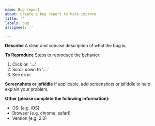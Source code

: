 ```yaml
---
name: Bug report
about: Create a bug report to hele improve
title: ''
labels: bug
assignees: ''

---
```


**Describe**
A clear and concise description of what the bug is.

**To Reproduce**
Steps to reproduce the behavior:
1. Click on '....'
2. Scroll down to '....'
3. See error

**Screenshots or jsfiddle**
If applicable, add screenshots or  jsfiddle to help explain your problem.

**Other (please complete the following information):**
 - OS: [e.g. iOS]
 - Browser [e.g. chrome, safari]
 - Version [e.g. 2.0]

